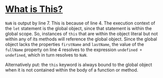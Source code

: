 # [What is This?](https://launchschool.com/exercises/a94dfdc1)

`NaN` is output by line 7. This is because of line 4. The execution context of the `let` statement is the global object, since that statement is within the global scope. So, instances of `this` that are within the object literal but not within any of its methods will reference the global object. Since the global object lacks the properties `firstName` and `lastName`, the value of the `fullName` property on line 4 resolves to the expression `undefined + undefined`, which in turn resolves to `NaN`.

Alternatively put: the `this` keyword is always bound to the global object when it is not contained within the body of a function or method.
